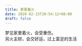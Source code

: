 ```yaml
---
title: 家里着火
date: 2020-02-15T20:54:12+08:00
draft: false
---
```


梦见家里着火，会受重伤。<br>
另火主财，会交好运，过上富足的生活